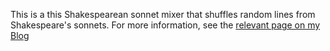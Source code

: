 This is a this Shakespearean sonnet mixer that shuffles random lines from Shakespeare's sonnets. For more information, see the [relevant page on my Blog](https://blog.homeforfiction.com/2020/01/13/javascript-shakespearean-sonnet-mixer/)
